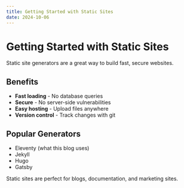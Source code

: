 ```yaml
---
title: Getting Started with Static Sites
date: 2024-10-06
---
```


# Getting Started with Static Sites

Static site generators are a great way to build fast, secure websites.

## Benefits

- **Fast loading** - No database queries
- **Secure** - No server-side vulnerabilities  
- **Easy hosting** - Upload files anywhere
- **Version control** - Track changes with git

## Popular Generators

- Eleventy (what this blog uses)
- Jekyll
- Hugo
- Gatsby

Static sites are perfect for blogs, documentation, and marketing sites.